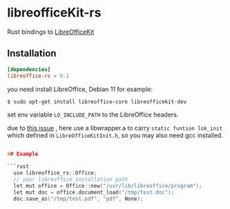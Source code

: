 # libreofficeKit-rs

Rust bindings to [LibreOfficeKit](https://docs.libreoffice.org/libreofficekit.html)


## Installation

```toml
[dependencies]
libreoffice-rs = 0.1
```
you need install LibreOffice, Debian 11 for example: 
```bash
$ sudo apt-get install libreoffice-core libreofficekit-dev
```
set env variable `LO_INCLUDE_PATH` to the LibreOffice headers.

due to [this issue](https://github.com/rust-lang/rust-bindgen/issues/1090) , here use a libwrapper.a to carry `static funtion lok_init` which defined in `LibreOfficeKitInit.h`, so you may also need gcc installed.

```c

## Example

```rust
  use libreoffice_rs::Office;
  // your libreoffice installation path
  let mut office = Office::new("/usr/lib/libreoffice/program");
  let mut doc = office.document_load("/tmp/test.doc");
  doc.save_as("/tmp/test.pdf", "pdf", None);
```
